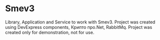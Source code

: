 # Smev3
Library, Application and Service to work with Smev3.
Project was created using DevExpress components, Крипто про.Net, RabbitMq. 
Project was created only for demonstration, not for use.
